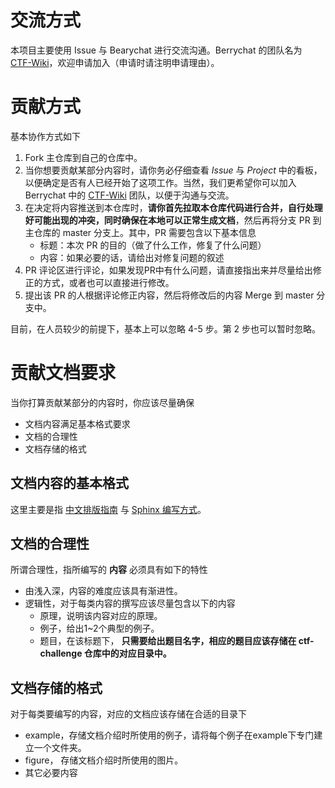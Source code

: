 # 交流方式

本项目主要使用 Issue 与 Bearychat 进行交流沟通。Berrychat 的团队名为 [CTF-Wiki](https://ctf-wiki.bearychat.com)，欢迎申请加入（申请时请注明申请理由）。

# 贡献方式

基本协作方式如下
1. Fork 主仓库到自己的仓库中。
2. 当你想要贡献某部分内容时，请你务必仔细查看 *Issue* 与 *Project* 中的看板，以便确定是否有人已经开始了这项工作。当然，我们更希望你可以加入 Berrychat 中的 [CTF-Wiki](https://ctf-wiki.bearychat.com) 团队，以便于沟通与交流。
3. 在决定将内容推送到本仓库时，**请你首先拉取本仓库代码进行合并，自行处理好可能出现的冲突，同时确保在本地可以正常生成文档**，然后再将分支 PR 到主仓库的 master 分支上。其中，PR 需要包含以下基本信息
   * 标题：本次 PR 的目的（做了什么工作，修复了什么问题）
   * 内容：如果必要的话，请给出对修复问题的叙述
4. PR 评论区进行评论，如果发现PR中有什么问题，请直接指出来并尽量给出修正的方式，或者也可以直接进行修改。 
5. 提出该 PR 的人根据评论修正内容，然后将修改后的内容 Merge 到 master 分支中。

目前，在人员较少的前提下，基本上可以忽略 4-5 步。第 2 步也可以暂时忽略。

# 贡献文档要求

当你打算贡献某部分的内容时，你应该尽量确保

- 文档内容满足基本格式要求
- 文档的合理性
- 文档存储的格式

## 文档内容的基本格式

这里主要是指 [中文排版指南](https://github.com/ctf-wiki/ctf-wiki/wiki/%E4%B8%AD%E6%96%87%E6%8E%92%E7%89%88%E6%8C%87%E5%8D%97) 与 [Sphinx 编写方式](https://github.com/ctf-wiki/ctf-wiki/wiki/Sphinx-%E6%B3%A8%E6%84%8F%E4%BA%8B%E9%A1%B9)。

## 文档的合理性

所谓合理性，指所编写的 **内容** 必须具有如下的特性

- 由浅入深，内容的难度应该具有渐进性。
- 逻辑性，对于每类内容的撰写应该尽量包含以下的内容
   - 原理，说明该内容对应的原理。
   - 例子，给出1~2个典型的例子。
   - 题目，在该标题下， **只需要给出题目名字，相应的题目应该存储在 ctf-challenge 仓库中的对应目录中。**

## 文档存储的格式

对于每类要编写的内容，对应的文档应该存储在合适的目录下

- example，存储文档介绍时所使用的例子，请将每个例子在example下专门建立一个文件夹。
- figure， 存储文档介绍时所使用的图片。
- 其它必要内容

